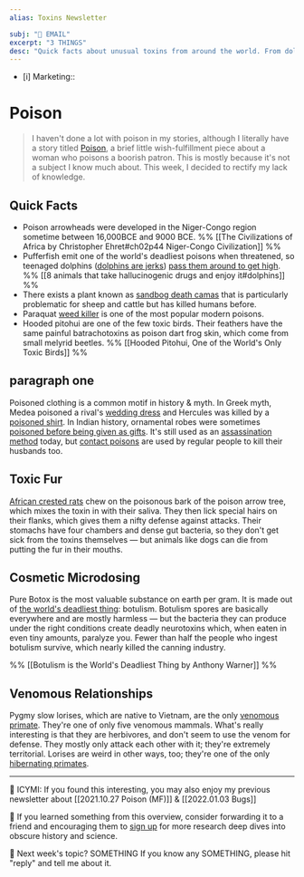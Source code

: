 ```yaml
---
alias: Toxins Newsletter

subj: "📗 EMAIL"
excerpt: "3 THINGS" 
desc: "Quick facts about unusual toxins from around the world. From dolphin games to really vicious primates."
---
```


- [i] Marketing:: 

# Poison

> I haven't done a lot with poison in my stories, although I literally have a story titled [Poison](https://newsletter.eleanorkonik.com/poison), a brief little wish-fulfillment piece about a woman who poisons a boorish patron. This is mostly because it's not a subject I know much about. This week, I decided to rectify my lack of knowledge. 

## Quick Facts
 
- Poison arrowheads were developed in the Niger-Congo region sometime between 16,000BCE and 9000 BCE. %% [[The Civilizations of Africa by Christopher Ehret#ch02p44 Niger-Congo Civilization]]  %%
- Pufferfish emit one of the world's deadliest poisons when threatened, so teenaged dolphins ([dolphins are jerks](https://www.deepseanews.com/2013/02/10-reasons-why-dolphins-are-aholes/)) [pass them around to get high](https://matadornetwork.com/read/animals-hallucinogenic-drugs/). %% [[8 animals that take hallucinogenic drugs and enjoy it#dolphins]] %%
- There exists a plant known as [sandbog death camas](https://plants.ces.ncsu.edu/plants/zigadenus/) that is particularly problematic for sheep and cattle but has killed humans before.  
- Paraquat [weed killer](https://www.theguardian.com/science/blog/2016/may/27/knickers-in-a-twist-the-case-of-the-poisoned-pants-paraquat) is one of the most popular modern poisons. 
- Hooded pitohui are one of the few toxic birds. Their feathers have the same painful batrachotoxins as poison dart frog skin, which come from small melyrid beetles. %% [[Hooded Pitohui, One of the World's Only Toxic Birds]] %%

## paragraph one 

Poisoned clothing is a common motif in history & myth. In Greek myth, Medea poisoned a rival's [wedding dress](https://www.thetimes.co.uk/article/the-poisoned-wedding-dress-89xpzbb08g0) and Hercules was killed by a [poisoned shirt](https://en.wikipedia.org/wiki/Shirt_of_Nessus). In Indian history, ornamental robes were sometimes [poisoned before being given as gifts](https://www.siasat.com/khilat-a-robe-of-honour-or-weapon-to-kill-2064176/). It's still used as an [assassination method](https://www.cnn.com/2020/12/21/europe/russia-navalny-poisoning-underpants-ward/index.html) today, but [contact poisons](https://www.theguardian.com/science/blog/2016/may/27/knickers-in-a-twist-the-case-of-the-poisoned-pants-paraquat) are used by regular people to kill their husbands too. 

## Toxic Fur

[African crested rats](https://www.livescience.com/crested-rats-have-poison-fur.html) chew on the poisonous bark of the poison arrow tree, which mixes the toxin in with their saliva. They then lick special hairs on their flanks, which gives them a nifty defense against attacks. Their stomachs have four chambers and dense gut bacteria, so they don't get sick from the toxins themselves — but animals like dogs can die from putting the fur in their mouths. 

## Cosmetic Microdosing 

Pure Botox is the most valuable substance on earth per gram. It is made out of [the world's deadliest thing](https://www.the-angry-chef.com/blog/the-worlds-deadliest-thing): botulism. Botulism spores are basically everywhere and are mostly harmless — but the bacteria they can produce under the right conditions create deadly neurotoxins which, when eaten in even tiny amounts, paralyze you. Fewer than half the people who ingest botulism survive, which nearly killed the canning industry. 

%% [[Botulism is the World's Deadliest Thing by Anthony Warner]] %%

## Venomous Relationships

Pygmy slow lorises, which are native to Vietnam, are the only [venomous primate](https://www.nytimes.com/2020/10/19/science/slow-loris-venom.html). They're one of only five venomous mammals. What's really interesting is that they are herbivores, and don't seem to use the venom for defense. They mostly only attack each other with it; they're extremely territorial. Lorises are weird in other ways, too; they're one of the only [hibernating primates](https://www.livescience.com/53000-pygmy-slow-lorises-hibernate.html). 


- - -  

📗 ICYMI: If you found this interesting, you may also enjoy my previous newsletter about [[2021.10.27 Poison (MF)]] & [[2022.01.03 Bugs]]

💚 If you learned something from this overview, consider forwarding it to a friend and encouraging them to [sign up](https://newsletter.eleanorkonik.com/membership/) for more research deep dives into obscure history and science. 

📅 Next week's topic? SOMETHING If you know any SOMETHING, please hit "reply" and tell me about it. 